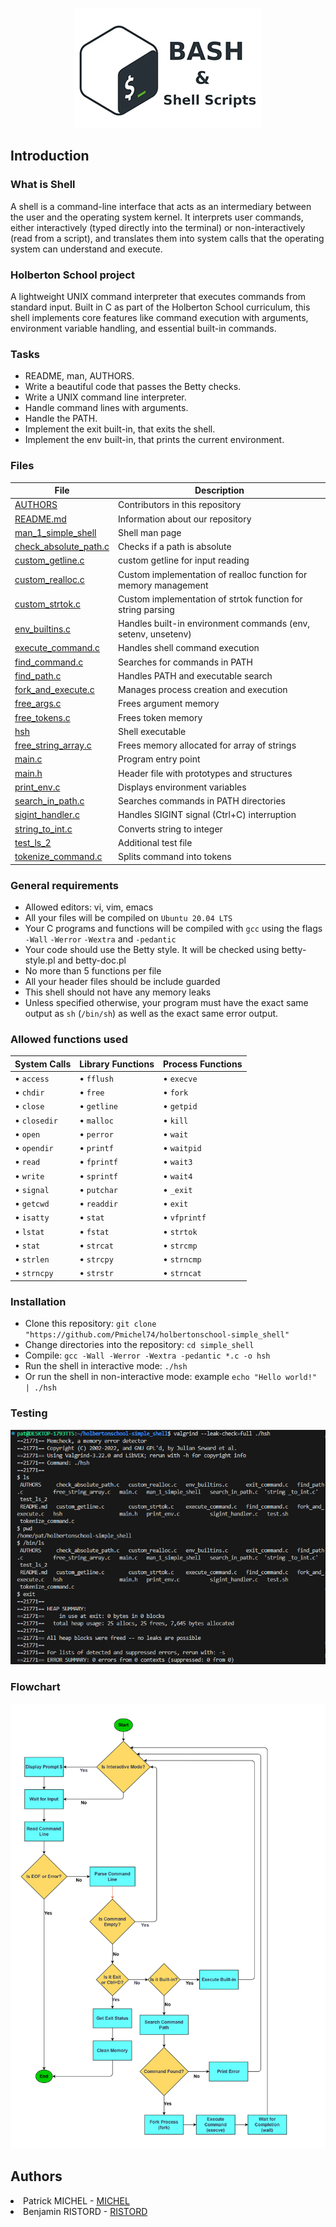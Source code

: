 <p align="center">
<img src="img/Shell.jpg">
</p>

## Introduction

### What is Shell
A shell is a command-line interface that acts as an intermediary between the user and the operating system kernel. It interprets user commands, either interactively (typed directly into the terminal) or non-interactively (read from a script), and translates them into system calls that the operating system can understand and execute.

### Holberton School project
A lightweight UNIX command interpreter that executes commands from standard input. Built in C as part of the Holberton School curriculum, this shell implements core features like command execution with arguments, environment variable handling, and essential built-in commands.

### Tasks

*  README, man, AUTHORS.
*  Write a beautiful code that passes the Betty checks.
*  Write a UNIX command line interpreter.
*  Handle command lines with arguments.
*  Handle the PATH.
*  Implement the exit built-in, that exits the shell.
*  Implement the env built-in, that prints the current environment.

### Files

|File|Description|
|---|---|
|[AUTHORS](https://github.com/Pmichel74/holbertonschool-simple_shell/blob/master/AUTHORS)|Contributors in this repository|
|[README.md](https://github.com/Pmichel74holbertonschool-simple_shell/blob/master/README.md)|Information about our repository|
|[man_1_simple_shell](https://github.com/Pmichel74/holbertonschool-simple_shell/blob/master/man_1_simple_shell)|Shell man page|
|[check_absolute_path.c](https://github.com/Pmichel74/holbertonschool-simple_shell/blob/master/check_absolute_path.c )|Checks if a path is absolute|
|[custom_getline.c](https://github.com/Pmichel74//holbertonschool-simple_shell/blob/master/custom_getline.c)|custom getline for input reading|
|[custom_realloc.c](https://github.com/Pmichel74//holbertonschool-simple_shell/blob/master/custom_realloc.c)|Custom implementation of realloc function for memory management|
|[custom_strtok.c](https://github.com/Pmichel74/holbertonschool-simple_shell/blob/master/custom_strtok.c)|Custom implementation of strtok function for string parsing|
|[env_builtins.c](https://github.com/Pmichel74/holbertonschool-simple_shell/blob/master/env_builtins.c)|Handles built-in environment commands (env, setenv, unsetenv)|
|[execute_command.c](https://github.com/Pmichel74/holbertonschool-simple_shell/blob/master/execute_command.c)|Handles shell command execution|
|[find_command.c](https://github.com/Pmichel74/holbertonschool-simple_shell/blob/master/find_command.c)|Searches for commands in PATH|
|[find_path.c](https://github.com/Pmichel74/holbertonschool-simple_shell/blob/master/find_path.c)|Handles PATH and executable search|
|[fork_and_execute.c](https://github.com/Pmichel74/holbertonschool-simple_shell/blob/master/fork_and_execute.c)|Manages process creation and execution|
|[free_args.c](https://github.com/Pmichel74/holbertonschool-simple_shell/blob/master/free_args.c)|Frees argument memory|
|[free_tokens.c](https://github.com/Pmichel74/holbertonschool-simple_shell/blob/master/free_tokens.c)|Frees token memory|
|[hsh](https://github.com/Pmichel74/holbertonschool-simple_shell/blob/master/hsh)|Shell executable|
|[free_string_array.c](https://github.com/Pmichel74/holbertonschool-simple_shell/blob/master/free_string_array.c)|Frees memory allocated for array of strings|
|[main.c](https://github.com/Pmichel74/holbertonschool-simple_shell/blob/master/main.c)|Program entry point|
|[main.h](https://github.com/Pmichel74/holbertonschool-simple_shell/blob/master/main.h)|Header file with prototypes and structures |
|[print_env.c](https://github.com/Pmichel74/holbertonschool-simple_shell/blob/master/print_env.c)|Displays environment variables|
|[search_in_path.c](https://github.com/Pmichel74/holbertonschool-simple_shell/blob/master/search_in_path.c)|Searches commands in PATH directories|
|[sigint_handler.c](https://github.com/Pmichel74/holbertonschool-simple_shell/blob/master/sigint_handler.c)|Handles SIGINT signal (Ctrl+C) interruption|
|[string_to_int.c](https://github.com/Pmichel74/holbertonschool-simple_shell/blob/master/string_to_int.c)|Converts string to integer|
|[test_ls_2](https://github.com/Pmichel74/holbertonschool-simple_shell/blob/master/test_ls_2)|Additional test file|
|[tokenize_command.c](https://github.com/Pmichel74/holbertonschool-simple_shell/blob/master/tokenize_command.c)|Splits command into tokens|





### General requirements
 * Allowed editors: vi, vim, emacs
 * All your files will be compiled on `Ubuntu 20.04 LTS`
 * Your C programs and functions will be compiled with `gcc` using the flags `-Wall` `-Werror` `-Wextra` and `-pedantic`
 * Your code should use the Betty style. It will be checked using betty-style.pl and betty-doc.pl
 * No more than 5 functions per file
 * All your header files should be include guarded
 * This shell should not have any memory leaks
 * Unless specified otherwise, your program must have the exact same output as `sh` (`/bin/sh`) as well as the exact same error output.

### Allowed functions used

| System Calls | Library Functions | Process Functions |
|-------------|-------------------|-------------------|
| • `access` | • `fflush` | • `execve` |
| • `chdir` | • `free` | • `fork` |
| • `close` | • `getline` | • `getpid` |
| • `closedir` | • `malloc` | • `kill` |
| • `open` | • `perror` | • `wait` |
| • `opendir` | • `printf` | • `waitpid` |
| • `read` | • `fprintf` | • `wait3` |
| • `write` | • `sprintf` | • `wait4` |
| • `signal` | • `putchar` | • `_exit` |
| • `getcwd` | • `readdir` | • `exit` |
| • `isatty` | • `stat` | • `vfprintf` |
| • `lstat` | • `fstat` | • `strtok` |
| • `stat` | • `strcat` | • `strcmp` |
| • `strlen` | • `strcpy` | • `strncmp` |
| • `strncpy` | • `strstr` | • `strncat` |

### Installation

- Clone this repository: `git clone "https://github.com/Pmichel74/holbertonschool-simple_shell"`
- Change directories into the repository: `cd simple_shell`
- Compile: `gcc -Wall -Werror -Wextra -pedantic *.c -o hsh`
- Run the shell in interactive mode: `./hsh`
- Or run the shell in non-interactive mode: example `echo "Hello world!" | ./hsh`

### Testing

![image](img/_testing.jpg)

### Flowchart

![image](img/flowchart.jpg)

## Authors

<li> Patrick MICHEL - <a href="https://github.com/Pmichel74">MICHEL</a></li>
<li> Benjamin RISTORD - <a href="https://github.com/jbn179">RISTORD</a></li>

